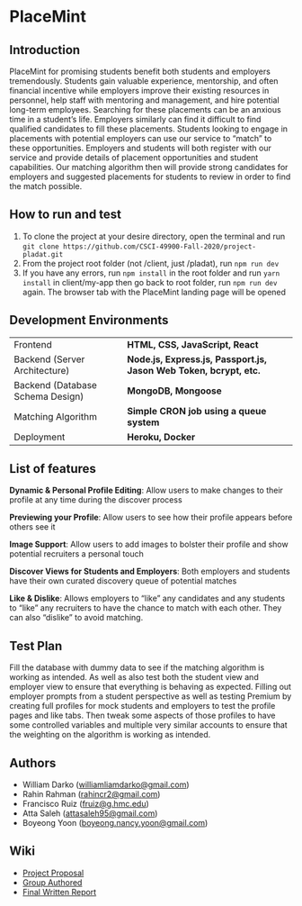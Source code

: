 # PlaceMint


## Introduction
PlaceMint for promising students benefit both students and employers tremendously. Students gain valuable experience, mentorship, and often financial incentive while employers improve their existing resources in personnel, help staff with mentoring and management, and hire potential long-term employees. Searching for these placements can be an anxious time in a student’s life. Employers similarly can find it difficult to find qualified candidates to fill these placements. Students looking to engage in placements with potential employers can use our service to “match” to these opportunities. Employers and students will both register with our service and provide details of placement opportunities and student capabilities. Our matching algorithm then will provide strong candidates for employers and suggested placements for students to review in order to find the match possible.


## How to run and test
1. To clone the project at your desire directory, open the terminal and run `git clone https://github.com/CSCI-49900-Fall-2020/project-pladat.git`
2. From the project root folder (not /client, just /pladat), run `npm run dev`
3. If you have any errors, run `npm install` in the root folder and run `yarn install` in client/my-app then go back to root folder, run `npm run dev` again. The browser tab with the PlaceMint landing page will be opened


## Development Environments
|  |  |
|------|------|
| Frontend | __HTML, CSS, JavaScript, React__ |
| Backend (Server Architecture) | __Node.js, Express.js, Passport.js, Jason Web Token, bcrypt, etc.__ |
| Backend (Database Schema Design) | __MongoDB, Mongoose__ |
| Matching Algorithm | __Simple CRON job using a queue system__ |
| Deployment | __Heroku, Docker__ |


## List of features
__Dynamic & Personal Profile Editing__:
Allow users to make changes to their profile at any time during the discover process 

__Previewing your Profile__:
Allow users to see how their profile appears before others see it

__Image Support__:
Allow users to add images to bolster their profile and show potential recruiters a personal touch

__Discover Views for Students and Employers__:
Both employers and students have their own curated discovery queue of potential matches

__Like & Dislike__:
Allows employers to “like” any candidates and any students to “like” any recruiters to have the chance to match with each other. They can also “dislike” to avoid matching.





## Test Plan
Fill the database with dummy data to see if the matching algorithm is working as intended. As well as also test both the student view and employer view to ensure that everything is behaving as expected. Filling out employer prompts from a student perspective as well as testing Premium by creating full profiles for mock students and employers to test the profile pages and like tabs. Then tweak some aspects of those profiles to have some controlled variables and multiple very similar accounts to ensure that the weighting on the algorithm is working as intended.

## Authors
* William Darko (williamliamdarko@gmail.com)
* Rahin Rahman (rahincr2@gmail.com)
* Francisco Ruiz (fruiz@g.hmc.edu)
* Atta Saleh (attasaleh95@gmail.com)
* Boyeong Yoon (boyeong.nancy.yoon@gmail.com)


## Wiki
* [Project Proposal](https://github.com/CSCI-49900-Fall-2020/project-pladat/wiki/Project-Proposal)
* [Group Authored](https://github.com/CSCI-49900-Fall-2020/project-pladat/wiki/Group-Authored)
* [Final Written Report](https://github.com/CSCI-49900-Fall-2020/project-pladat/wiki/Final-Written-Report)
